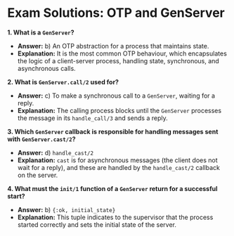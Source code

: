 # Exam Solutions: OTP and GenServer

**1. What is a `GenServer`?**

- **Answer:** b) An OTP abstraction for a process that maintains state.
- **Explanation:** It is the most common OTP behaviour, which encapsulates the logic of a client-server process, handling state, synchronous, and asynchronous calls.

**2. What is `GenServer.call/2` used for?**

- **Answer:** c) To make a synchronous call to a `GenServer`, waiting for a reply.
- **Explanation:** The calling process blocks until the `GenServer` processes the message in its `handle_call/3` and sends a reply.

**3. Which `GenServer` callback is responsible for handling messages sent with `GenServer.cast/2`?**

- **Answer:** d) `handle_cast/2`
- **Explanation:** `cast` is for asynchronous messages (the client does not wait for a reply), and these are handled by the `handle_cast/2` callback on the server.

**4. What must the `init/1` function of a `GenServer` return for a successful start?**

- **Answer:** b) `{:ok, initial_state}`
- **Explanation:** This tuple indicates to the supervisor that the process started correctly and sets the initial state of the server.